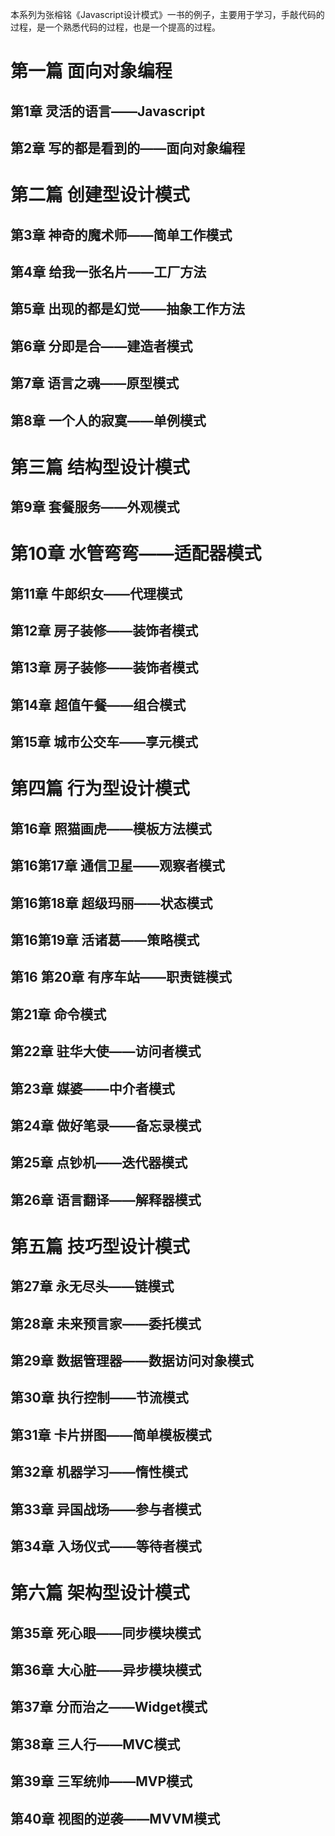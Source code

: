 本系列为张榕铭《Javascript设计模式》一书的例子，主要用于学习，手敲代码的过程，是一个熟悉代码的过程，也是一个提高的过程。

# 第一篇 面向对象编程

## 第1章 灵活的语言——Javascript

## 第2章 写的都是看到的——面向对象编程

# 第二篇 创建型设计模式

## 第3章 神奇的魔术师——简单工作模式

## 第4章 给我一张名片——工厂方法

## 第5章 出现的都是幻觉——抽象工作方法

## 第6章 分即是合——建造者模式

## 第7章 语言之魂——原型模式

## 第8章 一个人的寂寞——单例模式

# 第三篇 结构型设计模式

## 第9章 套餐服务——外观模式

# 第10章 水管弯弯——适配器模式

## 第11章 牛郎织女——代理模式

## 第12章 房子装修——装饰者模式

## 第13章 房子装修——装饰者模式

## 第14章 超值午餐——组合模式

## 第15章 城市公交车——享元模式

# 第四篇 行为型设计模式

## 第16章 照猫画虎——模板方法模式

## 第16第17章 通信卫星——观察者模式

## 第16第18章 超级玛丽——状态模式

## 第16第19章 活诸葛——策略模式

## 第16 第20章 有序车站——职责链模式

## 第21章 命令模式

## 第22章 驻华大使——访问者模式

## 第23章 媒婆——中介者模式

## 第24章 做好笔录——备忘录模式

## 第25章 点钞机——迭代器模式

## 第26章 语言翻译——解释器模式

# 第五篇 技巧型设计模式

##  第27章 永无尽头——链模式

## 第28章 未来预言家——委托模式

## 第29章 数据管理器——数据访问对象模式

## 第30章 执行控制——节流模式

## 第31章 卡片拼图——简单模板模式

## 第32章 机器学习——惰性模式

## 第33章 异国战场——参与者模式

## 第34章 入场仪式——等待者模式

# 第六篇 架构型设计模式

## 第35章 死心眼——同步模块模式

## 第36章 大心脏——异步模块模式

## 第37章 分而治之——Widget模式

## 第38章 三人行——MVC模式

## 第39章 三军统帅——MVP模式

## 第40章 视图的逆袭——MVVM模式

